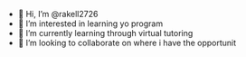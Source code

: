 - 👋 Hi, I’m @rakell2726
- 👀 I’m interested in learning yo program
- 🌱 I’m currently learning through virtual tutoring
- 💞️ I’m looking to collaborate on where i have the opportunit

<!---
rakell2726/rakell2726 is a ✨ special ✨ repository because its `README.md` (this file) appears on your GitHub profile.
You can click the Preview link to take a look at your changes.
--->
